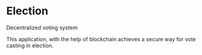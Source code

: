 # Election
Decentralized voting system

This application, with the help of blockchain achieves a secure way for vote casting in election.

